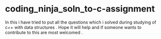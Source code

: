 # coding_ninja_soln_to-c-assignment
In this i have tried to put all the questions which i solved during studying of c++ with data structures . Hope it will help and if someone wants to contribute to this are most welcomed .
